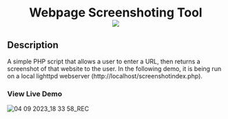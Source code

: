 <div  align=center>
	<h1>Webpage Screenshoting Tool 
	<br>
		<img src="https://img.shields.io/badge/php-%23777BB4.svg?style=for-the-badge&logo=php&logoColor=white">
		<br>
	</h1>
</div>

## Description

A simple PHP script that allows a user to enter a URL, then returns a screenshot of that website to the user. In the following demo, it is being run on a local lighttpd webserver (http://localhost/screenshotindex.php). 

<h3><b>View Live Demo</b></h3>

![04 09 2023_18 33 58_REC](https://github.com/macaroonforu/Webpage-Screenshoting-Service/assets/121368271/ac1fbb12-adbb-495d-84a5-1c017f7c7396)
